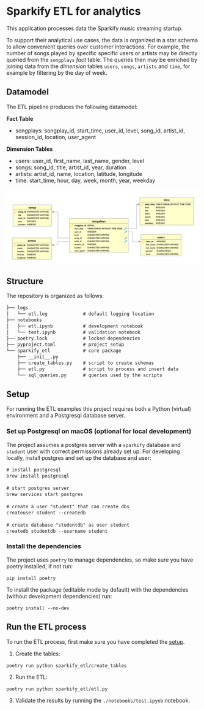 # Sparkify ETL for analytics

This application processes data the Sparkify music streaming startup. 

To support their analytical use cases, the data is organized in a star schema to allow convenient queries over customer interactions. For example, the number of songs played by specific specific users or artists may be directly queried from the `songplays` *fact* table. The queries then may be enriched by joining data from the *dimension* tables `users`, `songs`, `artists` and `time`, for example by filtering by the day of week.

## Datamodel

The ETL pipeline produces the following datamodel:

**Fact Table**
- songplays: songplay_id, start_time, user_id, level, song_id, artist_id, session_id, location, user_agent

**Dimension Tables**
- users: user_id, first_name, last_name, gender, level
- songs: song_id, title, artist_id, year, duration
- artists: artist_id, name, location, latitude, longitude
- time: start_time, hour, day, week, month, year, weekday

![alt text](./ERD.png)

## Structure

The repository is organized as follows:

    ├── logs
    │   └── etl.log             # default logging location
    ├── notebooks             
    │   ├── etl.ipynb           # development notebook
    │   └── test.ipynb          # validation notebook
    ├── poetry.lock             # locked dependencies
    ├── pyproject.toml          # project setup
    └── sparkify_etl            # core package
        ├── __init__.py
        ├── create_tables.py    # script to create schemas
        ├── etl.py              # script to process and insert data
        └── sql_queries.py      # queries used by the scripts

## Setup

For running the ETL examples this project requires both a Python (virtual) environment and a Postgresql database server.

### Set up Postgresql on macOS (optional for local development)

The project assumes a postgres server with a `sparkify` database and `student` user with correct permissions already set up. For developing locally, install postgres and set up the database and user:

```
# install postgresql
brew install postgresql

# start postgres server
brew services start postgres

# create a user "student" that can create dbs
createuser student --createdb

# create database "studentdb" as user student
createdb studentdb --username student
```

### Install the dependencies

The project uses `poetry` to manage dependencies, so make sure you have poetry installed, if not run:

```
pip install poetry
```

To install the package (editable mode by default) with the dependencies (without development dependencies) run:

```
poetry install --no-dev
```

## Run the ETL process

To run the ETL process, first make sure you have completed the [setup](#setup).

1. Create the tables:
```
poetry run python sparkify_etl/create_tables
```

2. Run the ETL:
```
poetry run python sparkify_etl/etl.py
```

3. Validate the results by running the `./notebooks/test.ipynb` notebook.
